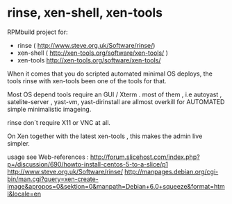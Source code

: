 rinse, xen-shell, xen-tools
=====

RPMbuild project for:

- rinse ( http://www.steve.org.uk/Software/rinse/)
- xen-shell ( http://xen-tools.org/software/xen-tools/ )
- xen-tools http://xen-tools.org/software/xen-tools/


When it comes that you do scripted automated minimal OS deploys, 
the tools rinse with xen-tools been one of  the  tools for that.

Most OS depend tools require an GUI  / Xterm .
most of them , i.e  autoyast , satelite-server , yast-vm, yast-dirinstall are allmost overkill  for AUTOMATED simple minimalistic imageing. 

rinse  don´t require X11 or VNC at all.

On Xen together with the latest xen-tools , this makes the admin live simpler.


usage see  Web-references :
http://forum.slicehost.com/index.php?p=/discussion/690/howto-install-centos-5-to-a-slice/p1
http://www.steve.org.uk/Software/rinse/
http://manpages.debian.org/cgi-bin/man.cgi?query=xen-create-image&apropos=0&sektion=0&manpath=Debian+6.0+squeeze&format=html&locale=en
